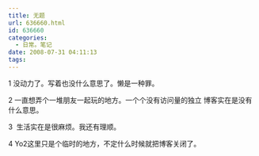 ```yaml
---
title: 无题
url: 636660.html
id: 636660
categories:
  - 日常。笔记
date: 2008-07-31 04:11:13
tags:
---
```


1 没动力了。写着也没什么意思了。懒是一种罪。

2 一直想弄个一堆朋友一起玩的地方。一个个没有访问量的独立 博客实在是没有什么意思。

3  生活实在是很麻烦。我还有理顺。

4 Yo2这里只是个临时的地方，不定什么时候就把博客关闭了。